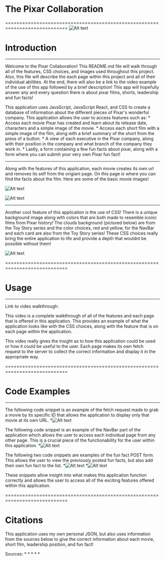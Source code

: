# The Pixar Collaboration #
============================================================================
![Alt text](./src/Media/Home.png)
# Introduction
----------------------------------------------------------------------------
Welcome to the Pixar Collaboration! This README.md file will walk through all of the features, CSS choices, and images used throughout this project. Also, this file will describe the each page within this project and all of their individual abilities. At the end, there will also be a link to the video example of the use of this app followed by a brief description! This app will hopefully answer any and every question there is about pixar films, shorts, leadership and fun facts!

This application uses JavaScript, JavaScript React, and CSS to create a database of information about the different pieces of Pixar's wonderful company. This application allows the user to access features such as:
            * Access each movie Pixar has created and learn about its release date, characters and a simple image of the movie.
            * Access each short film with a simple image of the film, along with a brief summary of the short from the press of a button.
            * A view of each executive in the Pixar company, along with their position in the company and what branch of the company they work in.
            * Lastly, a form containing a few fun facts about pixar, along with a form where you can submit your very own Pixar fun fact! 

----------------------------------------------------------------------------

Along with the features of this application, each movie creates its own url and removes its self from the origianl page. On this page is where you can find the facts about the film. 
Here are some of the basic movie images!

![Alt text](https://prod-ripcut-delivery.disney-plus.net/v1/variant/disney/5BE8AA35D06F5AD07D83F10F53BE07344A402B3603E92976165E79155D36A3DB/scale?width=1200&amp;aspectRatio=1.78&amp;format=webp)

![Alt text](https://lumiere-a.akamaihd.net/v1/images/p_findingnemo_19752_05271d3f.jpeg?region=0%2C0%2C540%2C810)

----------------------------------------------------------------------------

Another cool feature of this application is the use of CSS! There is a unique background image along with colors that are both made to resemble iconic films from Pixar history! The clouds background (pictured below) are from the Toy Story series and the color choices, red and yellow, for the NavBar and each card are also from the Toy Story series! These CSS choices really bring the entire application to life and provide a depth that wouldnt be possible without them!

![Alt text](https://external-preview.redd.it/9slU5TZV95bQool8Gq4d2Cjb9OkwwqjfEyJs3rOiuD8.jpg?auto=webp&s=6eea398ccce813e70586b5a401e592f0b0f29a8c)

============================================================================
# Usage
----------------------------------------------------------------------------
Link to video walkthrough:

This video is a complete walkthrough of all of the features and each page that is offered in this application. This provides an example of what the application looks like with the CSS choices, along with the feature that is on each page within the application.

This video really gives the insight as to how this application could be used or how it could be useful to the user. Each page makes its own fetch request to the server to collect the correct information and display it in the appropriate way.

============================================================================
# Code Examples
----------------------------------------------------------------------------

The following code snippet is an example of the fetch request made to grab a movie by its specific ID that allows the application to display only that movie at its own URL.
*![Alt text](./src/Media/MovieID.png)

The following code snippet is an example of the NavBar part of the application which allows the user to access each individual page from any other page. This is a crucial piece of the functionability for the user within this application. 
*![Alt text](./src/Media/NavBar.png)

The following two code snippets are examples of the fun fact POST form. This allows the user to view the previously posted fun facts, but also add their own fun fact to the list. 
*![Alt text](./src/Media/FF1.png)
*![Alt text](./src/Media/FF2.png)

These snippets allow insight into what makes this application function correctly and allows the user to access all of the exciting features offered within this application. 

============================================================================
# Citations

This application uses my own personal JSON, but also uses information from the sources below to give the correct information about each movie, short film, leadership position, and fun fact!

Sources:
        *
        *
        *
        *
        *